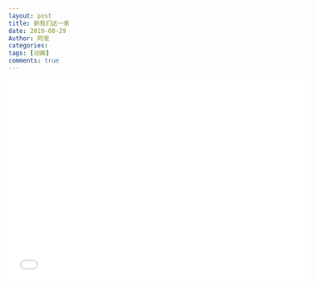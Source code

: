 ```yaml
---
layout: post
title: 新我们这一家
date: 2019-08-29
Author: 阿宠
categories: 
tags: [动画]
comments: true
--- 
```



<iframe height="400" width="600" src="//player.bilibili.com/player.html?aid=10435946&cid=17234014&page=1" scrolling="no" border="0" frameborder="no" framespacing="0" allowfullscreen="true"> </iframe>